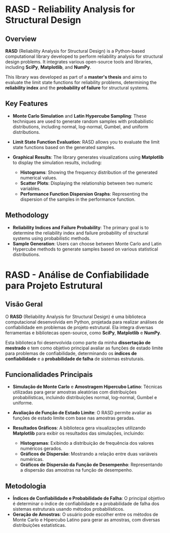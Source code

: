 # RASD - Reliability Analysis for Structural Design

## Overview

**RASD** (Reliability Analysis for Structural Design) is a Python-based computational library developed to perform reliability analysis for structural design problems. It integrates various open-source tools and libraries, including **SciPy**, **Matplotlib**, and **NumPy**.

This library was developed as part of a **master's thesis** and aims to evaluate the limit state functions for reliability problems, determining the **reliability index** and the **probability of failure** for structural systems.

## Key Features

- **Monte Carlo Simulation** and **Latin Hypercube Sampling**: These techniques are used to generate random samples with probabilistic distributions, including normal, log-normal, Gumbel, and uniform distributions.
  
- **Limit State Function Evaluation**: RASD allows you to evaluate the limit state functions based on the generated samples.

- **Graphical Results**: The library generates visualizations using **Matplotlib** to display the simulation results, including:
  - **Histograms**: Showing the frequency distribution of the generated numerical values.
  - **Scatter Plots**: Displaying the relationship between two numeric variables.
  - **Performance Function Dispersion Graphs**: Representing the dispersion of the samples in the performance function.

## Methodology

- **Reliability Indices and Failure Probability**: The primary goal is to determine the reliability index and failure probability of structural systems using probabilistic methods.
- **Sample Generation**: Users can choose between Monte Carlo and Latin Hypercube methods to generate samples based on various statistical distributions.


# RASD - Análise de Confiabilidade para Projeto Estrutural

## Visão Geral

O **RASD** (Reliability Analysis for Structural Design) é uma biblioteca computacional desenvolvida em Python, projetada para realizar análises de confiabilidade em problemas de projeto estrutural. Ela integra diversas ferramentas e bibliotecas open-source, como **SciPy**, **Matplotlib** e **NumPy**.

Esta biblioteca foi desenvolvida como parte da minha **dissertação de mestrado** e tem como objetivo principal avaliar as funções de estado limite para problemas de confiabilidade, determinando os **índices de confiabilidade** e a **probabilidade de falha** de sistemas estruturais.

## Funcionalidades Principais

- **Simulação de Monte Carlo** e **Amostragem Hipercubo Latino**: Técnicas utilizadas para gerar amostras aleatórias com distribuições probabilísticas, incluindo distribuições normal, log-normal, Gumbel e uniforme.
  
- **Avaliação de Função de Estado Limite**: O RASD permite avaliar as funções de estado limite com base nas amostras geradas.

- **Resultados Gráficos**: A biblioteca gera visualizações utilizando **Matplotlib** para exibir os resultados das simulações, incluindo:
  - **Histogramas**: Exibindo a distribuição de frequência dos valores numéricos gerados.
  - **Gráficos de Dispersão**: Mostrando a relação entre duas variáveis numéricas.
  - **Gráficos de Dispersão da Função de Desempenho**: Representando a dispersão das amostras na função de desempenho.

## Metodologia

- **Índices de Confiabilidade e Probabilidade de Falha**: O principal objetivo é determinar o índice de confiabilidade e a probabilidade de falha dos sistemas estruturais usando métodos probabilísticos.
- **Geração de Amostras**: O usuário pode escolher entre os métodos de Monte Carlo e Hipercubo Latino para gerar as amostras, com diversas distribuições estatísticas.

